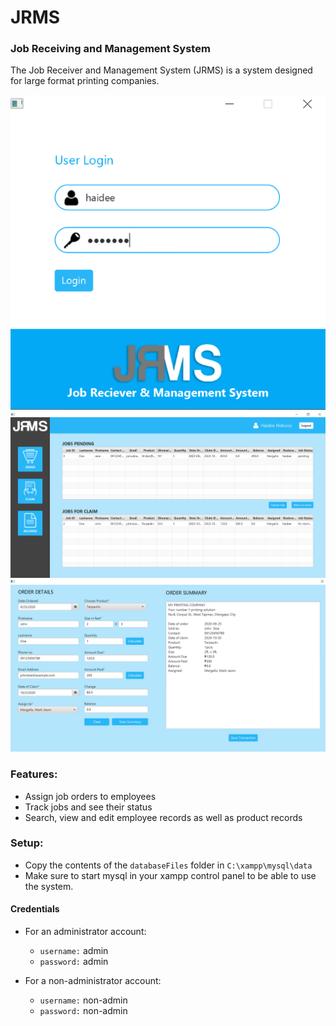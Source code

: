 # JRMS

### Job Receiving and Management System

The Job Receiver and Management System (JRMS) is a system designed for large format
printing companies.

![Login Screen](readmeAssets/loginScreen.PNG)
![Home Screen](readmeAssets/homeScreen.png)
![Order Screen](readmeAssets/orderScreen.PNG)

### Features:
* Assign job orders to employees
* Track jobs and see their status
* Search, view and edit employee records as well as product records

### Setup:
* Copy the contents of the `databaseFiles` folder in `C:\xampp\mysql\data`
* Make sure to start mysql in your xampp control panel to be able to use the system.

#### Credentials 
* For an administrator account:
  * `username:` admin
  * `password:` admin

* For a non-administrator account:
  * `username:` non-admin
  * `password:` non-admin